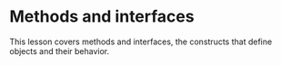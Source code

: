 # Methods and interfaces

This lesson covers methods and interfaces, the constructs that define objects and their behavior.